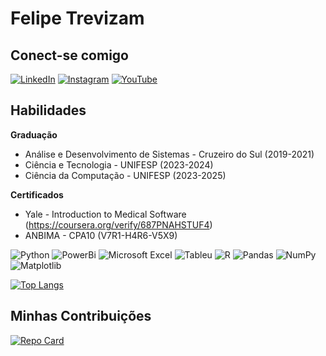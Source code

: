 # Felipe Trevizam
## Conect-se comigo
[![LinkedIn](https://img.shields.io/badge/LinkedIn-FFF?style=for-the-badge&logo=linkedin&logoColor=0E76A8)](https://www.linkedin.com/in/felipe-trevizam/)
[![Instagram](https://img.shields.io/badge/Instagram-FFF?style=for-the-badge&logo=instagram)](https://www.instagram.com/felipe.trevizam/)
[![YouTube](https://img.shields.io/badge/YouTube-FF0000?style=for-the-badge&logo=youtube&logoColor=white)](https://www.youtube.com/channel/UC7G1bKPS8FD4M4ZEgBQFfUA)

## Habilidades

**Graduação**
- Análise e Desenvolvimento de Sistemas - Cruzeiro do Sul (2019-2021)
- Ciência e Tecnologia - UNIFESP (2023-2024)
- Ciência da Computação - UNIFESP (2023-2025)

**Certificados**
- Yale - Introduction to Medical Software (https://coursera.org/verify/687PNAHSTUF4)
- ANBIMA - CPA10 (V7R1-H4R6-V5X9)

![Python](https://img.shields.io/badge/python-3670A0?style=for-the-badge&logo=python&logoColor=ffdd54)
![PowerBi](https://img.shields.io/badge/Power%20BI-F2C811.svg?style=for-the-badge&logo=Power-BI&logoColor=black)
![Microsoft Excel](https://img.shields.io/badge/Microsoft_Excel-217346?style=for-the-badge&logo=microsoft-excel&logoColor=white)
![Tableu](https://img.shields.io/badge/Tableau-E97627.svg?style=for-the-badge&logo=Tableau&logoColor=white)
![R](https://img.shields.io/badge/r-%23276DC3.svg?style=for-the-badge&logo=r&logoColor=white)
![Pandas](https://img.shields.io/badge/pandas-%23150458.svg?style=for-the-badge&logo=pandas&logoColor=white)
![NumPy](https://img.shields.io/badge/numpy-%23013243.svg?style=for-the-badge&logo=numpy&logoColor=white)
![Matplotlib](https://img.shields.io/badge/Matplotlib-%23ffffff.svg?style=for-the-badge&logo=Matplotlib&logoColor=black)

[![Top Langs](https://github-readme-stats.vercel.app/api/top-langs/?username=Felipetrevizam)](https://github.com/anuraghazra/github-readme-stats)

## Minhas Contribuições
[![Repo Card](https://github-readme-stats.vercel.app/api/pin/?username=Felipetrevizam&repo=dio-lab-open-source&bg_color=FFF&border_color=30A3DC&show_icons=true&icon_color=30A3DC&title_color=2f80ed&text_color=000)](https://github.com/SEUUSERNAME/SEUREPOSITORIO)
